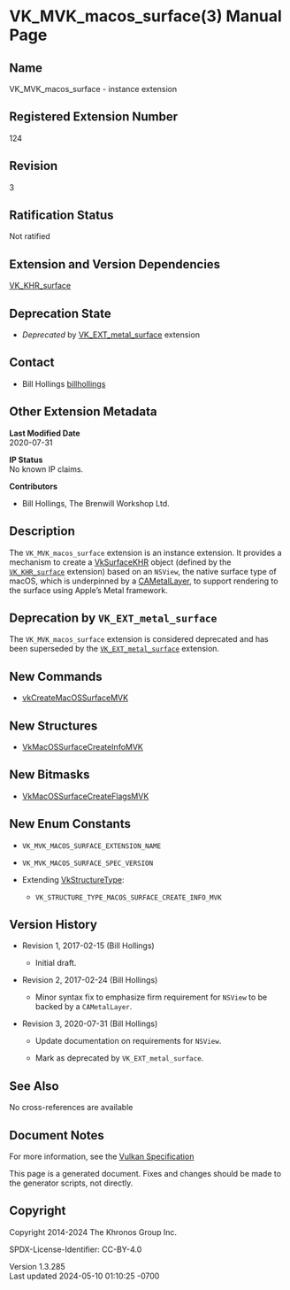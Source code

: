# VK_MVK_macos_surface(3) Manual Page

## Name

VK_MVK_macos_surface - instance extension



## <a href="#_registered_extension_number" class="anchor"></a>Registered Extension Number

124

## <a href="#_revision" class="anchor"></a>Revision

3

## <a href="#_ratification_status" class="anchor"></a>Ratification Status

Not ratified

## <a href="#_extension_and_version_dependencies" class="anchor"></a>Extension and Version Dependencies

[VK_KHR_surface](https://registry.khronos.org/vulkan/specs/1.3-extensions/man/html/VK_KHR_surface.html)  

## <a href="#_deprecation_state" class="anchor"></a>Deprecation State

- *Deprecated* by [VK_EXT_metal_surface](https://registry.khronos.org/vulkan/specs/1.3-extensions/man/html/VK_EXT_metal_surface.html)
  extension

## <a href="#_contact" class="anchor"></a>Contact

- Bill Hollings <a
  href="https://github.com/KhronosGroup/Vulkan-Docs/issues/new?body=%5BVK_MVK_macos_surface%5D%20@billhollings%0A*Here%20describe%20the%20issue%20or%20question%20you%20have%20about%20the%20VK_MVK_macos_surface%20extension*"
  target="_blank" rel="nofollow noopener"><em></em>billhollings</a>

## <a href="#_other_extension_metadata" class="anchor"></a>Other Extension Metadata

**Last Modified Date**  
2020-07-31

**IP Status**  
No known IP claims.

**Contributors**  
- Bill Hollings, The Brenwill Workshop Ltd.

## <a href="#_description" class="anchor"></a>Description

The `VK_MVK_macos_surface` extension is an instance extension. It
provides a mechanism to create a [VkSurfaceKHR](https://registry.khronos.org/vulkan/specs/1.3-extensions/man/html/VkSurfaceKHR.html)
object (defined by the [`VK_KHR_surface`](https://registry.khronos.org/vulkan/specs/1.3-extensions/man/html/VK_KHR_surface.html)
extension) based on an `NSView`, the native surface type of macOS, which
is underpinned by a [CAMetalLayer](https://registry.khronos.org/vulkan/specs/1.3-extensions/man/html/CAMetalLayer.html), to support
rendering to the surface using Apple’s Metal framework.

## <a href="#_deprecation_by_vk_ext_metal_surface" class="anchor"></a>Deprecation by `VK_EXT_metal_surface`

The `VK_MVK_macos_surface` extension is considered deprecated and has
been superseded by the
[`VK_EXT_metal_surface`](https://registry.khronos.org/vulkan/specs/1.3-extensions/man/html/VK_EXT_metal_surface.html) extension.

## <a href="#_new_commands" class="anchor"></a>New Commands

- [vkCreateMacOSSurfaceMVK](https://registry.khronos.org/vulkan/specs/1.3-extensions/man/html/vkCreateMacOSSurfaceMVK.html)

## <a href="#_new_structures" class="anchor"></a>New Structures

- [VkMacOSSurfaceCreateInfoMVK](https://registry.khronos.org/vulkan/specs/1.3-extensions/man/html/VkMacOSSurfaceCreateInfoMVK.html)

## <a href="#_new_bitmasks" class="anchor"></a>New Bitmasks

- [VkMacOSSurfaceCreateFlagsMVK](https://registry.khronos.org/vulkan/specs/1.3-extensions/man/html/VkMacOSSurfaceCreateFlagsMVK.html)

## <a href="#_new_enum_constants" class="anchor"></a>New Enum Constants

- `VK_MVK_MACOS_SURFACE_EXTENSION_NAME`

- `VK_MVK_MACOS_SURFACE_SPEC_VERSION`

- Extending [VkStructureType](https://registry.khronos.org/vulkan/specs/1.3-extensions/man/html/VkStructureType.html):

  - `VK_STRUCTURE_TYPE_MACOS_SURFACE_CREATE_INFO_MVK`

## <a href="#_version_history" class="anchor"></a>Version History

- Revision 1, 2017-02-15 (Bill Hollings)

  - Initial draft.

- Revision 2, 2017-02-24 (Bill Hollings)

  - Minor syntax fix to emphasize firm requirement for `NSView` to be
    backed by a `CAMetalLayer`.

- Revision 3, 2020-07-31 (Bill Hollings)

  - Update documentation on requirements for `NSView`.

  - Mark as deprecated by `VK_EXT_metal_surface`.

## <a href="#_see_also" class="anchor"></a>See Also

No cross-references are available

## <a href="#_document_notes" class="anchor"></a>Document Notes

For more information, see the <a
href="https://registry.khronos.org/vulkan/specs/1.3-extensions/html/vkspec.html#VK_MVK_macos_surface"
target="_blank" rel="noopener">Vulkan Specification</a>

This page is a generated document. Fixes and changes should be made to
the generator scripts, not directly.

## <a href="#_copyright" class="anchor"></a>Copyright

Copyright 2014-2024 The Khronos Group Inc.

SPDX-License-Identifier: CC-BY-4.0

Version 1.3.285  
Last updated 2024-05-10 01:10:25 -0700
